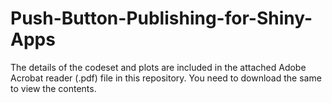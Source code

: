 # Push-Button-Publishing-for-Shiny-Apps

The details of the codeset and plots are included in the attached Adobe Acrobat reader (.pdf) file in this repository. 
You need to download the same to view the contents.
